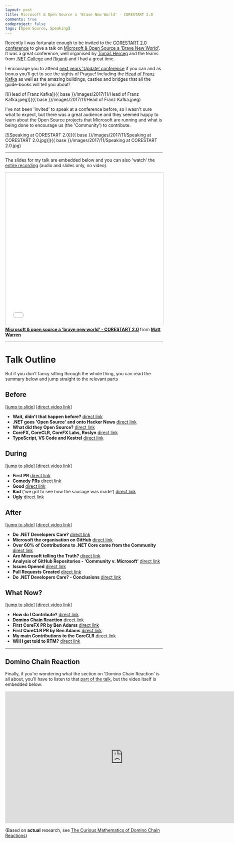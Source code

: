 ```yaml
---
layout: post
title: Microsoft & Open Source a 'Brave New World' - CORESTART 2.0
comments: true
codeproject: false
tags: [Open Source, Speaking]
---
```


Recently I was fortunate enough to be invited to the [CORESTART 2.0 conference](https://www.corestart.cz/#page-speeches) to give a talk on [Microsoft & Open Source a 'Brave New World'](https://www.corestart.cz/#page-speeches). It was a great conference, well organised by [Tomáš Herceg](https://twitter.com/hercegtomas) and the teams from [.NET College](https://www.dotnetcollege.cz/) and [Riganti](https://www.riganti.cz/en) and I had a great time.

I encourage you to attend [next years 'Update' conference](http://www.updateconference.net/) if you can and as bonus you'll get to see the sights of Prague! Including the [Head of Franz Kafka](https://en.wikipedia.org/wiki/Head_of_Franz_Kafka) as well as the amazing buildings, castles and bridges that all the guide-books will tell you about!

[![Head of Franz Kafka]({{ base }}/images/2017/11/Head of Franz Kafka.jpeg)]({{ base }}/images/2017/11/Head of Franz Kafka.jpeg)

I've not been 'invited' to speak at a conference before, so I wasn't sure what to expect, but there was a great audience and they seemed happy to learn about the Open Source projects that Microsoft are running and what is being done to encourage us (the 'Community') to contribute.

[![Speaking at CORESTART 2.0]({{ base }}/images/2017/11/Speaking at CORESTART 2.0.jpg)]({{ base }}/images/2017/11/Speaking at CORESTART 2.0.jpg)

----

The slides for my talk are embedded below and you can also 'watch' the [entire recording](https://www.youtube.com/watch?v=garlskQb8BU) (audio and slides only, no video).

<iframe src="//www.slideshare.net/slideshow/embed_code/key/bSYyRobLw3jMLq" width="595" height="485" frameborder="0" marginwidth="0" marginheight="0" scrolling="no" style="border:1px solid #CCC; border-width:1px; margin-bottom:5px; max-width: 100%;" allowfullscreen> </iframe> 

<div style="margin-bottom:5px"> <strong> <a href="//www.slideshare.net/mattwarren/microsoft-open-source-a-brave-new-world-corestart-20" title="Microsoft &amp; open source a &#x27;brave new world&#x27; - CORESTART 2.0" target="_blank">Microsoft &amp; open source a &#x27;brave new world&#x27; - CORESTART 2.0</a> </strong> from <strong><a href="https://www.slideshare.net/mattwarren" target="_blank">Matt Warren</a></strong> </div>

----

# Talk Outline 

But if you don't fancy sitting through the whole thing, you can read the summary below and jump straight to the relevant parts

## Before 

[[jump to slide](https://www.slideshare.net/mattwarren/microsoft-open-source-a-brave-new-world-corestart-20/3)] [[direct video link](https://www.youtube.com/watch?v=garlskQb8BU&t=153)]

- **Wait, didn't that happen before?** [direct link](https://www.youtube.com/watch?v=garlskQb8BU&t=300)
- **.NET goes 'Open Source' and onto Hacker News** [direct link](https://www.youtube.com/watch?v=garlskQb8BU&t=478)
- **What did they Open Source?** [direct link](https://www.youtube.com/watch?v=garlskQb8BU&t=570)
- **CoreFX, CoreCLR, CoreFX Labs, Roslyn** [direct link](https://www.youtube.com/watch?v=garlskQb8BU&t=804)
- **TypeScript, VS Code and Kestrel** [direct link](https://www.youtube.com/watch?v=garlskQb8BU&t=1256)

## During 

[[jump to slide](https://www.slideshare.net/mattwarren/microsoft-open-source-a-brave-new-world-corestart-20/19)] [[direct video link](https://www.youtube.com/watch?v=garlskQb8BU&t=1470)]

- **First PR** [direct link](https://www.youtube.com/watch?v=garlskQb8BU&t=1475)
- **Comedy PRs** [direct link](https://www.youtube.com/watch?v=garlskQb8BU&t=1577)
- **Good** [direct link](https://www.youtube.com/watch?v=garlskQb8BU&t=1651)
- **Bad** ('we got to see how the sausage was made') [direct link](https://www.youtube.com/watch?v=garlskQb8BU&t=1981)
- **Ugly** [direct link](https://youtu.be/garlskQb8BU?t=2274)

## After 

[[jump to slide](https://www.slideshare.net/mattwarren/microsoft-open-source-a-brave-new-world-corestart-20/26)] [[direct video link](https://youtu.be/garlskQb8BU?t=2381)]

- **Do .NET Developers Care?** [direct link](https://youtu.be/garlskQb8BU?t=2384)
- **Microsoft the organisation on GitHub** [direct link](https://youtu.be/garlskQb8BU?t=2410)
- **Over 60% of Contributions to .NET Core come from the Community** [direct link](https://youtu.be/garlskQb8BU?t=2449)
- **Are Microsoft telling the Truth?** [direct link](https://youtu.be/garlskQb8BU?t=2469)
- **Analysis of GitHub Repositories - 'Community v. Microsoft'** [direct link](https://youtu.be/garlskQb8BU?t=2540)
- **Issues Opened** [direct link](https://www.youtube.com/watch?v=garlskQb8BU&t=2600)
- **Pull Requests Created** [direct link](https://youtu.be/garlskQb8BU?t=2654)
- **Do .NET Developers Care? - Conclusions** [direct link](https://www.youtube.com/watch?v=garlskQb8BU&t=2710)

## What Now? 

[[jump to slide](https://www.slideshare.net/mattwarren/microsoft-open-source-a-brave-new-world-corestart-20/37)] [[direct video link](https://youtu.be/garlskQb8BU?t=2741)]

- **How do I Contribute?** [direct link](https://youtu.be/garlskQb8BU?t=2745)
- **Domino Chain Reaction** [direct link](https://youtu.be/garlskQb8BU?t=2868)
- **First CoreFX PR by Ben Adams** [direct link](https://youtu.be/garlskQb8BU?t=2918)
- **First CoreCLR PR by Ben Adams** [direct link](https://youtu.be/garlskQb8BU?t=2944)
- **My main Contributions to the CoreCLR** [direct link](https://youtu.be/garlskQb8BU?t=2967)
- **Will I get told to RTM?** [direct link](https://youtu.be/garlskQb8BU?t=3037)

----

## Domino Chain Reaction

Finally, if you're wondering what the section on 'Domino Chain Reaction' is all about, you'll have to listen to that [part of the talk](https://youtu.be/garlskQb8BU?t=2868), but the video itself is embedded below:

<iframe width="754" height="420" src="https://www.youtube.com/embed/y97rBdSYbkg" frameborder="0" gesture="media" allowfullscreen></iframe>

(Based on **actual** research, see [The Curious Mathematics of Domino Chain Reactions](https://www.technologyreview.com/s/509641/the-curious-mathematics-of-domino-chain-reactions/))